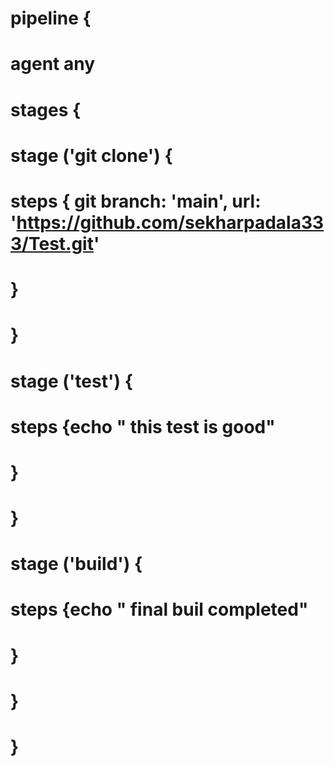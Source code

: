 # pipeline {
#    agent any
#         stages {
#             stage ('git clone') {
#            steps { git branch: 'main', url: 'https://github.com/sekharpadala333/Test.git'
#             }
#         }
#             stage ('test') {
#             steps {echo " this test is good"
#             }
#         }
#             stage ('build') {
#             steps {echo " final buil completed"
#             }
#         }
#     }

